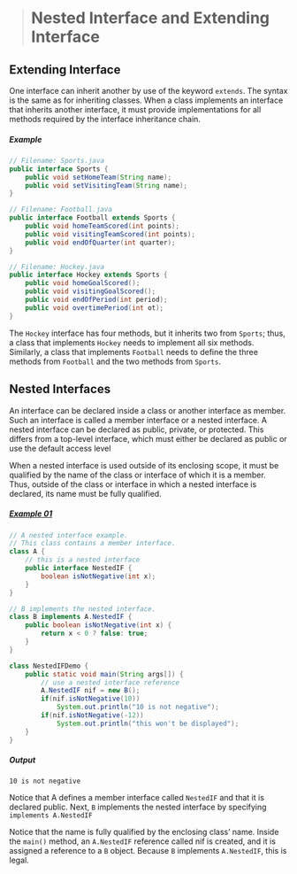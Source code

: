 ># Nested Interface and Extending Interface

## Extending Interface

One interface can inherit another by use of the keyword `extends`. The syntax is the same as for inheriting classes. When a class implements an interface that inherits another interface, it must provide implementations for all methods required by the interface inheritance chain.

##### Example

```java
// Filename: Sports.java
public interface Sports {
    public void setHomeTeam(String name);
    public void setVisitingTeam(String name);
}
```

```java
// Filename: Football.java
public interface Football extends Sports {
    public void homeTeamScored(int points);
    public void visitingTeamScored(int points);
    public void endOfQuarter(int quarter);
}
```

```java
// Filename: Hockey.java
public interface Hockey extends Sports {
    public void homeGoalScored();
    public void visitingGoalScored();
    public void endOfPeriod(int period);
    public void overtimePeriod(int ot);
}
```

The `Hockey` interface has four methods, but it inherits two from `Sports`; thus, a class that implements `Hockey` needs to implement all six methods. Similarly, a class that implements `Football` needs to define the three methods from `Football` and the two methods from `Sports`.


## Nested Interfaces

An interface can be declared inside a class or another interface as member. Such an interface is called a member interface or a nested interface. A nested interface can be declared as public, private, or protected. This differs from a top-level interface, which must either be declared as public or use the default access level

When a nested interface is used outside of its enclosing scope, it must be qualified by the name of the class or interface of which it is a member. Thus, outside of the class or interface in which a nested interface is declared, its name must be fully qualified.

##### [Example 01](../20-Examples/11-Interfaces/02-Nested-Interface-And-Extending-Interface/Example-01/)

```java
// A nested interface example.
// This class contains a member interface.
class A {
    // this is a nested interface
    public interface NestedIF {
        boolean isNotNegative(int x);
    }
}
```

```java
// B implements the nested interface.
class B implements A.NestedIF {
    public boolean isNotNegative(int x) {
        return x < 0 ? false: true;
    }
}
```

```java
class NestedIFDemo {
    public static void main(String args[]) {
        // use a nested interface reference
        A.NestedIF nif = new B();
        if(nif.isNotNegative(10))
            System.out.println("10 is not negative");
        if(nif.isNotNegative(-12))
            System.out.println("this won't be displayed");
    }
}
```

##### Output

    10 is not negative

Notice that A defines a member interface called `NestedIF` and that it is declared public. Next, `B` implements the nested interface by specifying `implements A.NestedIF`

Notice that the name is fully qualified by the enclosing class’ name. Inside the `main()` method, an `A.NestedIF` reference called nif is created, and it is assigned a reference to a `B` object. Because `B` implements `A.NestedIF`, this is legal.


